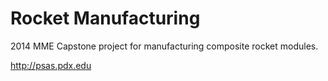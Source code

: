 # Rocket Manufacturing

2014 MME Capstone project for manufacturing composite rocket modules.

<http://psas.pdx.edu>
